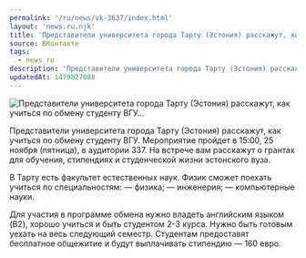 ```yaml
---
permalink: '/ru/news/vk-3637/index.html'
layout: 'news.ru.njk'
title: 'Представители университета города Тарту (Эстония) расскажут, как учиться по обмену студенту ВГУ…'
source: ВКонтакте
tags:
  - news_ru
description: 'Представители университета города Тарту (Эстония) расскажут, как учиться по обмену студенту ВГУ…'
updatedAt: 1479827088
---
```

![Представители университета города Тарту (Эстония) расскажут, как учиться по обмену студенту ВГУ…](https://sun9-14.userapi.com/impf/c636731/v636731484/343f5/nfnU5roNY0s.jpg?size=1280x867&quality=96&proxy=1&sign=532c4c7bad306ff0f9d1c87a4ab42ba0&c_uniq_tag=1mh0nj1_5oCPxZwdv2Cd8OkXZQ7dRjD7JjVvZVnhdF0&type=album)

Представители университета города Тарту (Эстония) расскажут, как учиться по обмену студенту ВГУ. Мероприятие пройдет в 15:00, 25 ноября (пятница), в аудитории 337. На встрече вам расскажут о грантах для обучения, стипендиях и студенческой жизни эстонского вуза.

В Тарту есть факультет естественных наук. Физик сможет поехать учиться по специальностям:
— физика;
— инженерия;
— компьютерные науки.

Для участия в программе обмена нужно владеть английским языком (B2), хорошо учиться и быть студентом 2-3 курса. Нужно быть готовым уехать на весь следующий семестр. Студентам предоставят бесплатное общежитие и будут выплачивать стипендию — 160 евро.
